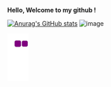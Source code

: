 
  **Hello, Welcome to my github !**
<!--
**lmxyjy/lmxyjy** is a ✨ _special_ ✨ repository because its `README.md` (this file) appears on your GitHub profile.

Here are some ideas to get you started:

- 🔭 I’m currently working on ...  
- 🌱 I’m currently learning ...
- 👯 I’m looking to collaborate on ...
- 🤔 I’m looking for help with ...
- 💬 Ask me about ...
- 📫 How to reach me: ...
- 😄 Pronouns: ... 
- ⚡ Fun fact: ... contribs
-->

[![Anurag's GitHub stats](https://github-readme-stats.vercel.app/api?username=lmxyjy&show_icons=true&hide_title=true&hide=stars&include_all_commits=true&count_private=true&line_height=24)](https://github.com/anuraghazra/github-readme-stats)
![image](https://user-images.githubusercontent.com/48620706/140486526-4809db07-0c0f-436f-97ae-6511da0dc475.png)
<!-- ![image](https://user-images.githubusercontent.com/48620706/140487034-cf4a19a9-143c-4dab-a3dc-36a6b5b59c09.png) -->
<!-- ![f22d4b0f788b249382ceffb12c00c14](https://user-images.githubusercontent.com/48620706/140487827-998f64d6-af0e-452e-8038-d479a17075e9.jpg) -->
<!-- [![Top Langs](https://github-readme-stats.vercel.app/api/top-langs/?username=lmxyjy&layout=compact&hide_title=true)](https://github.com/anuraghazra/github-readme-stats) -->

![my snake](https://github.com/lmxyjy/lmxyjy/blob/output/github-snake.gif)
 
